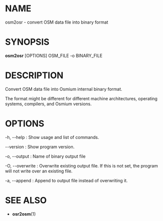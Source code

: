 
# NAME

osm2osr - convert OSM data file into binary format


# SYNOPSIS

**osm2osr** \[OPTIONS\] OSM_FILE -o BINARY_FILE


# DESCRIPTION

Convert OSM data file into Osmium internal binary format.

The format might be different for different machine architectures, operating
systems, compilers, and Osmium versions.


# OPTIONS

-h, --help
:   Show usage and list of commands.

--version
:   Show program version.

-o, --output
:   Name of binary output file

-O, --overwrite
:   Overwrite existing output file. If this is not set, the program will not
    write over an existing file.

-a, --append
:   Append to output file instead of overwriting it.


# SEE ALSO

* **osr2osm**(1)

